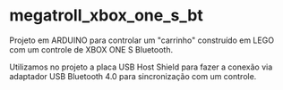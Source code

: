 # megatroll_xbox_one_s_bt
Projeto em ARDUINO para controlar um "carrinho" construído em LEGO com um controle de XBOX ONE S Bluetooth.

Utilizamos no projeto a placa USB Host Shield para fazer a conexão via adaptador USB Bluetooth 4.0 para sincronização com um controle.
